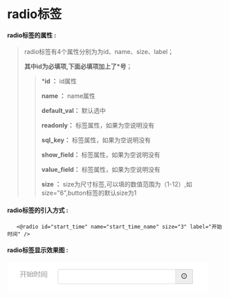 # radio**标签**

#### radio**标签的属性 :**

> radio标签有4个属性分别为为id、name、size、label；
>
> **其中id为必填项,下面必填项加上了\*号**；
>
> > \***id ：** id属性
> >
> > **name ：** name属性
> >
> > **default\_val：** 默认选中
> >
> > **readonly：** 标签属性，如果为空说明没有
> >
> > **sql\_key：** 标签属性，如果为空说明没有
> >
> > **show\_field：** 标签属性，如果为空说明没有
> >
> > **value\_field：** 标签属性，如果为空说明没有
> >
> > **size ：** size为尺寸标签,可以填的数值范围为（1-12）,如size="6",button标签的默认size为1

#### radio标签的引入方式 :

```
   <@radio id="start_time" name="start_time_name" size="3" label="开始时间" />
```

#### radio标签显示效果图 :

![](/assets/date_time.png)


